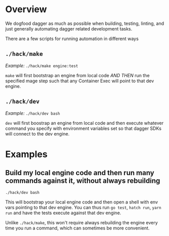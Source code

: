 # Overview

We dogfood dagger as much as possible when building, testing, linting, and just generally automating dagger related development tasks.

There are a few scripts for running automation in different ways

## `./hack/make`

_Example:_ `./hack/make engine:test`

`make` will first bootstrap an engine from local code _AND THEN_ run the specified mage step such that any Container Exec will point to that dev engine.

## `./hack/dev`

_Example:_ `./hack/dev bash`

`dev` will first boostrap an engine from local code and then execute whatever command you specify with environment variables set so that dagger SDKs will connect to the dev engine.

# Examples

## Build my local engine code and then run many commands against it, without always rebuilding

`./hack/dev bash`

This will bootstrap your local engine code and then open a shell with env vars pointing to that dev engine. You can thus run `go test`, `hatch run`, `yarn run` and have the tests execute against that dev engine.

Unlike `./hack/make`, this won't require always rebuilding the engine every time you run a command, which can sometimes be more convenient.
